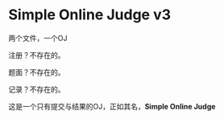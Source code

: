 # Simple Online Judge v3

两个文件，一个OJ

注册？不存在的。

题面？不存在的。

记录？不存在的。

这是一个只有提交与结果的OJ，正如其名，**Simple Online Judge**

